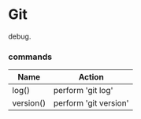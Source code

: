 # Git

debug.

### commands

Name | Action
------------ | -------------
log() | perform 'git log'
version() | perform 'git version'
